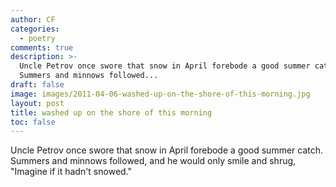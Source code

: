 ```yaml
---
author: CF
categories:
  - poetry
comments: true
description: >-
  Uncle Petrov once swore that snow in April forebode a good summer catch
  Summers and minnows followed...
draft: false
image: images/2011-04-06-washed-up-on-the-shore-of-this-morning.jpg
layout: post
title: washed up on the shore of this morning
toc: false
---
```

    
Uncle Petrov once swore that snow in April forebode a good summer catch. Summers and minnows followed, and he would only smile and shrug, "Imagine if it hadn't snowed."    

